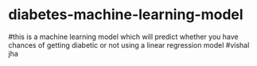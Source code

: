 # diabetes-machine-learning-model
#this is a machine learning model which will predict whether you have chances of getting diabetic or not using a linear regression model
#vishal jha
